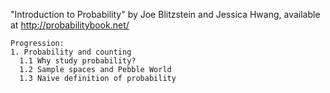"Introduction to Probability" by Joe Blitzstein and Jessica Hwang, available at http://probabilitybook.net/

```
Progression:
1. Probability and counting
  1.1 Why study probability?
  1.2 Sample spaces and Pebble World
  1.3 Naive definition of probability
```
